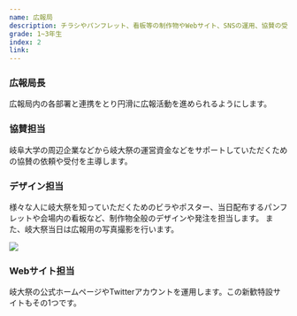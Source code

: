 ```yaml
---
name: 広報局
description: チラシやパンフレット、看板等の制作物やWebサイト、SNSの運用、協賛の受付などを担います。
grade: 1~3年生
index: 2
link: 
---
```


### 広報局長
広報局内の各部署と連携をとり円滑に広報活動を進められるようにします。

### 協賛担当
岐阜大学の周辺企業などから岐大祭の運営資金などをサポートしていただくための協賛の依頼や受付を主導します。

### デザイン担当
様々な人に岐大祭を知っていただくためのビラやポスター、当日配布するパンフレットや会場内の看板など、制作物全般のデザインや発注を担当します。
また、岐大祭当日は広報用の写真撮影を行います。

![](/shinkan/image/img_dgn.png)


### Webサイト担当
岐大祭の公式ホームページやTwitterアカウントを運用します。この新歓特設サイトもその1つです。